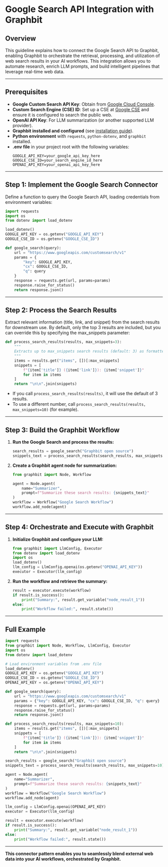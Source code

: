 # Google Search API Integration with Graphbit


## Overview

This guideline explains how to connect the Google Search API to Graphbit, enabling Graphbit to orchestrate the retrieval, processing, and utilization of web search results in your AI workflows. This integration allows you to automate research, enrich LLM prompts, and build intelligent pipelines that leverage real-time web data.

---

## Prerequisites

- **Google Custom Search API Key**: Obtain from [Google Cloud Console](https://console.cloud.google.com/apis/credentials).
- **Custom Search Engine (CSE) ID**: Set up a CSE at [Google CSE](https://cse.google.com/cse/all) and ensure it is configured to search the public web.
- **OpenAI API Key**: For LLM summarization (or another supported LLM provider).
- **Graphbit installed and configured** (see [installation guide](../getting-started/installation.md)).
- **Python environment** with `requests`, `python-dotenv`, and `graphbit` installed.
- **.env file** in your project root with the following variables:
  ```env
  GOOGLE_API_KEY=your_google_api_key_here
  GOOGLE_CSE_ID=your_search_engine_id_here
  OPENAI_API_KEY=your_openai_api_key_here
  ```

---

## Step 1: Implement the Google Search Connector

Define a function to query the Google Search API, loading credentials from environment variables:

```python
import requests
import os
from dotenv import load_dotenv

load_dotenv()
GOOGLE_API_KEY = os.getenv("GOOGLE_API_KEY")
GOOGLE_CSE_ID = os.getenv("GOOGLE_CSE_ID")

def google_search(query):
    url = "https://www.googleapis.com/customsearch/v1"
    params = {
        "key": GOOGLE_API_KEY,
        "cx": GOOGLE_CSE_ID,
        "q": query
    }
    response = requests.get(url, params=params)
    response.raise_for_status()
    return response.json()
```

---

## Step 2: Process the Search Results

Extract relevant information (title, link, and snippet) from the search results for downstream use. By default, only the top 3 results are included, but you can override this by specifying the max_snippets parameter:

```python
def process_search_results(results, max_snippets=3):
    """
    Extracts up to max_snippets search results (default: 3) as formatted strings.
    """
    items = results.get("items", [])[:max_snippets]
    snippets = [
        f"{item['title']} ({item['link']}): {item['snippet']}"
        for item in items
    ]
    return "\n\n".join(snippets)
```

- If you call `process_search_results(results)`, it will use the default of 3 results.
- To use a different number, call `process_search_results(results, max_snippets=10)` (for example).

---

## Step 3: Build the Graphbit Workflow

1. **Run the Google Search and process the results:**

    ```python
    search_results = google_search("Graphbit open source")
    snippets_text = process_search_results(search_results, max_snippets=10)
    ```

2. **Create a Graphbit agent node for summarization:**

    ```python
    from graphbit import Node, Workflow

    agent = Node.agent(
        name="Summarizer",
        prompt=f"Summarize these search results: {snippets_text}"
    )
    workflow = Workflow("Google Search Workflow")
    workflow.add_node(agent)
    ```

---

## Step 4: Orchestrate and Execute with Graphbit

1. **Initialize Graphbit and configure your LLM:**

    ```python
    from graphbit import LlmConfig, Executor
    from dotenv import load_dotenv
    import os
    load_dotenv()
    llm_config = LlmConfig.openai(os.getenv("OPENAI_API_KEY"))
    executor = Executor(llm_config)
    ```

2. **Run the workflow and retrieve the summary:**

    ```python
    result = executor.execute(workflow)
    if result.is_success():
        print("Summary:", result.get_variable("node_result_1"))
    else:
        print("Workflow failed:", result.state())
    ```

---

## Full Example

```python
import requests
from graphbit import Node, Workflow, LlmConfig, Executor
import os
from dotenv import load_dotenv

# Load environment variables from .env file
load_dotenv()
GOOGLE_API_KEY = os.getenv("GOOGLE_API_KEY")
GOOGLE_CSE_ID = os.getenv("GOOGLE_CSE_ID")
OPENAI_API_KEY = os.getenv("OPENAI_API_KEY")

def google_search(query):
    url = "https://www.googleapis.com/customsearch/v1"
    params = {"key": GOOGLE_API_KEY, "cx": GOOGLE_CSE_ID, "q": query}
    response = requests.get(url, params=params)
    response.raise_for_status()
    return response.json()

def process_search_results(results, max_snippets=10):
    items = results.get("items", [])[:max_snippets]
    snippets = [
        f"{item['title']} ({item['link']}): {item['snippet']}"
        for item in items
    ]
    return "\n\n".join(snippets)

search_results = google_search("Graphbit open source")
snippets_text = process_search_results(search_results, max_snippets=10)

agent = Node.agent(
    name="Summarizer",
    prompt=f"Summarize these search results: {snippets_text}"
)
workflow = Workflow("Google Search Workflow")
workflow.add_node(agent)

llm_config = LlmConfig.openai(OPENAI_API_KEY)
executor = Executor(llm_config)

result = executor.execute(workflow)
if result.is_success():
    print("Summary:", result.get_variable("node_result_1"))
else:
    print("Workflow failed:", result.state())
```

---

**This connector pattern enables you to seamlessly blend external web data into your AI workflows, orchestrated by Graphbit.** 
